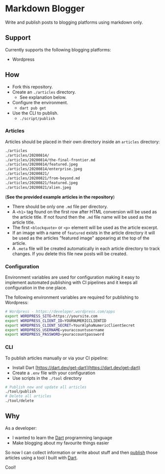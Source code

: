 # Markdown Blogger

Write and publish posts to blogging platforms using markdown only.

## Support

Currently supports the following blogging platforms:

* Wordpress

## How

* Fork this repository.
* Create an `./articles` directory.
  * See explanation below.
* Configure the environment.
  * `dart pub get`
* Use the CLI to publish.
  * `./script/publish`

### Articles

Articles should be placed in their own directory inside an `articles` directory:

```bash
./articles
./articles/20200814/
./articles/20200814/the-final-frontier.md
./articles/20200814/featured.jpeg
./articles/20200814/enterprise.jpeg
./articles/20200821/
./articles/20200821/from-beyond.md
./articles/20200821/featured.jpeg
./articles/20200821/alien.jpeg
```

(__See the provided example articles in the repository__)

* There should be only one `.md` file per directory.
* A `<h1>` tag found on the first row after HTML conversion will be used as the article title. If not found then the `.md` file name will be used as the article title.
* The first `<blockquote>` or `<p>` element will be used as the article excerpt.
* If an image with a name of `featured` exists in the article directory it will be used as the articles "featured image" appearing at the top of the article.
* A `.meta` file will be created automatically in each article directory to track changes. If you delete this file new posts will be created.

### Configuration

Environment variables are used for configuration making it easy to implement automated publishing with CI pipelines and it keeps all configuration in the one place.

The following environment variables are required for publishing to Wordpress:

```bash
# Wordpress - https://developer.wordpress.com/apps
export WORDPRESS_SITE=https://yoursite.com
export WORDPRESS_CLIENT_ID=YOURNUMERICCLIENTID
export WORDPRESS_CLIENT_SECRET=YourAlphaNumericClientSecret
export WORDPRESS_USERNAME=youraccountusername
export WORDPRESS_PASSWORD=youraccountpassword
```

### CLI

To publish articles manually or via your CI pipeline:

* Install Dart [https://dart.dev/get-dart](https://dart.dev/get-dart)
* Create a `.env` file with your configuration
* Use scripts in the `./tool` directory

```bash
# Publish new and update all articles
./tool/publish
# Delete all articles
./tool/delete
```

## Why

As a developer:

* I wanted to learn the [Dart](https://dart.dev/guides) programming language
* Make blogging about my favourite things easier

So now I can collect information or write about stuff and then [publish](https://alienspaces.com) those articles using a tool I built with [Dart](https://dart.dev/guides).

Cool!
